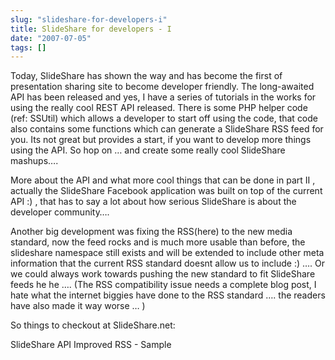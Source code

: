 ```yaml
---
slug: "slideshare-for-developers-i"
title: SlideShare for developers - I
date: "2007-07-05"
tags: []
---
```

Today, SlideShare has shown the way and has become the first of presentation sharing site to become developer friendly. The long-awaited API has been released and yes, I have a series of tutorials in the works for using the really cool REST API released.
There is some PHP helper code (ref: SSUtil) which allows a developer to start off using the code, that code also contains some functions which can generate a SlideShare RSS feed for you. Its not great but provides a start, if you want to develop more things using the API. So hop on … and create some really cool SlideShare mashups….

More about the API and what more cool things that can be done in part II , actually the SlideShare Facebook application was built on top of the current API :) , that has to say a lot about how serious SlideShare is about the developer community….

Another big development was fixing the RSS(here) to the new media standard, now the feed rocks and is much more usable than before, the slideshare namespace still exists and will be extended to include other meta information that the current RSS standard doesnt allow us to include :) ….
Or we could always work towards pushing the new standard to fit SlideShare feeds he he …. (The RSS compatibility issue needs a complete blog post, I hate what the internet biggies have done to the RSS standard …. the readers have also made it way worse … )

So things to checkout at SlideShare.net:

SlideShare API
Improved RSS - Sample

